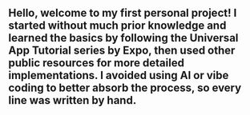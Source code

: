 ## Hello, welcome to my first personal project! I started without much prior knowledge and learned the basics by following the Universal App Tutorial series by Expo, then used other public resources for more detailed implementations. I avoided using AI or vibe coding to better absorb the process, so every line was written by hand.